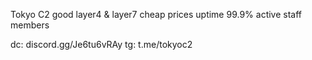 Tokyo C2
good layer4 & layer7
cheap prices
uptime 99.9%
active staff members

dc: discord.gg/Je6tu6vRAy tg: t.me/tokyoc2
